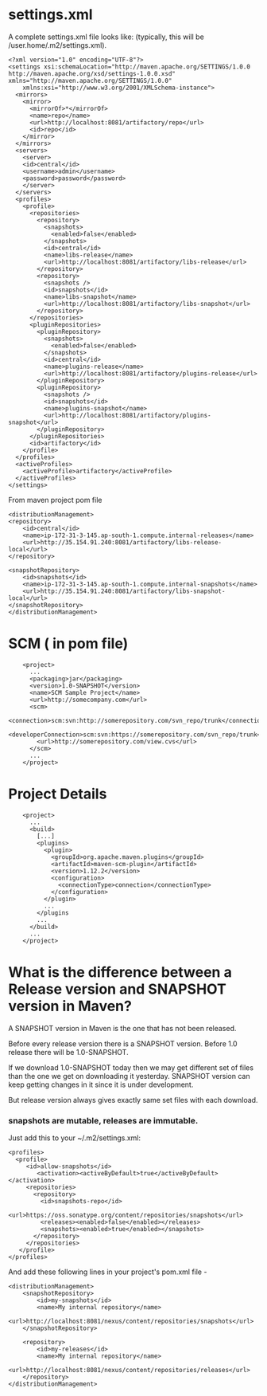 # settings.xml
A complete settings.xml file looks like: (typically, this will be /user.home/.m2/settings.xml).

    <?xml version="1.0" encoding="UTF-8"?>
    <settings xsi:schemaLocation="http://maven.apache.org/SETTINGS/1.0.0 http://maven.apache.org/xsd/settings-1.0.0.xsd" xmlns="http://maven.apache.org/SETTINGS/1.0.0"
        xmlns:xsi="http://www.w3.org/2001/XMLSchema-instance">
      <mirrors>
        <mirror>
          <mirrorOf>*</mirrorOf>
          <name>repo</name>
          <url>http://localhost:8081/artifactory/repo</url>
          <id>repo</id>
        </mirror>
      </mirrors>
      <servers>
        <server>
        <id>central</id>
        <username>admin</username>
        <password>password</password>
        </server>
      </servers>
      <profiles>
        <profile>
          <repositories>
            <repository>
              <snapshots>
                <enabled>false</enabled>
              </snapshots>
              <id>central</id>
              <name>libs-release</name>
              <url>http://localhost:8081/artifactory/libs-release</url>
            </repository>
            <repository>
              <snapshots />
              <id>snapshots</id>
              <name>libs-snapshot</name>
              <url>http://localhost:8081/artifactory/libs-snapshot</url>
            </repository>
          </repositories>
          <pluginRepositories>
            <pluginRepository>
              <snapshots>
                <enabled>false</enabled>
              </snapshots>
              <id>central</id>
              <name>plugins-release</name>
              <url>http://localhost:8081/artifactory/plugins-release</url>
            </pluginRepository>
            <pluginRepository>
              <snapshots />
              <id>snapshots</id>
              <name>plugins-snapshot</name>
              <url>http://localhost:8081/artifactory/plugins-snapshot</url>
            </pluginRepository>
          </pluginRepositories>
          <id>artifactory</id>
        </profile>
      </profiles>
      <activeProfiles>
        <activeProfile>artifactory</activeProfile>
      </activeProfiles>
    </settings>


From maven project pom file

    <distributionManagement>
    <repository>
        <id>central</id>
        <name>ip-172-31-3-145.ap-south-1.compute.internal-releases</name>
        <url>http://35.154.91.240:8081/artifactory/libs-release-local</url>
    </repository>

    <snapshotRepository>
        <id>snapshots</id>
        <name>ip-172-31-3-145.ap-south-1.compute.internal-snapshots</name>
        <url>http://35.154.91.240:8081/artifactory/libs-snapshot-local</url>
    </snapshotRepository>
    </distributionManagement>

# SCM ( in pom file)

        <project>
          ...
          <packaging>jar</packaging>
          <version>1.0-SNAPSHOT</version>
          <name>SCM Sample Project</name>
          <url>http://somecompany.com</url>
          <scm>
            <connection>scm:svn:http://somerepository.com/svn_repo/trunk</connection>
            <developerConnection>scm:svn:https://somerepository.com/svn_repo/trunk</developerConnection>
            <url>http://somerepository.com/view.cvs</url>
          </scm>
          ...
        </project>
        
# Project Details

        <project>
          ...
          <build>
            [...]
            <plugins>
              <plugin>
                <groupId>org.apache.maven.plugins</groupId>
                <artifactId>maven-scm-plugin</artifactId>
                <version>1.12.2</version>
                <configuration>
                  <connectionType>connection</connectionType>
                </configuration>
              </plugin>
              ...
            </plugins
            ...
          </build>
          ...
        </project>


# What is the difference between a Release version and SNAPSHOT version in Maven?

A SNAPSHOT version in Maven is the one that has not been released.

Before every release version there is a SNAPSHOT version. Before 1.0 release there will be 1.0-SNAPSHOT.

If we download 1.0-SNAPSHOT today then we may get different set of files than the one we get on downloading it yesterday. SNAPSHOT version can keep getting changes in it since it is under development.

But release version always gives exactly same set files with each download.

### snapshots are mutable, releases are immutable.


Just add this to your ~/.m2/settings.xml:


    <profiles>
      <profile>
         <id>allow-snapshots</id>
            <activation><activeByDefault>true</activeByDefault></activation>
         <repositories>
           <repository>
             <id>snapshots-repo</id>
             <url>https://oss.sonatype.org/content/repositories/snapshots</url>
             <releases><enabled>false</enabled></releases>
             <snapshots><enabled>true</enabled></snapshots>
           </repository>
         </repositories>
       </profile>
    </profiles>

And add these following lines in your project's pom.xml file -

    <distributionManagement>
        <snapshotRepository>
            <id>my-snapshots</id>
            <name>My internal repository</name>
            <url>http://localhost:8081/nexus/content/repositories/snapshots</url>
        </snapshotRepository>

        <repository>
            <id>my-releases</id>
            <name>My internal repository</name>
            <url>http://localhost:8081/nexus/content/repositories/releases</url>
        </repository>
    </distributionManagement>
